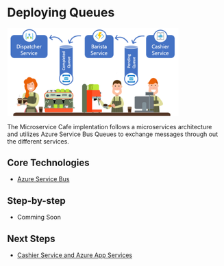 # Deploying Queues

 <img src="./Images/DeployQueues.png" width="400px"/> 
  
  The Microservice Cafe implentation follows a microservices architecture and utilizes Azure Service Bus Queues to exchange messages through out the different services.

## Core Technologies

* <a href="https://docs.microsoft.com/en-us/azure/service-bus-messaging">Azure Service Bus</a>
  
## Step-by-step 

* Comming Soon

## Next Steps

* <a href="/Labs/CashierService/Readme.md" class="myButton">Cashier Service and Azure App Services</a>
  
